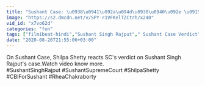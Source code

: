 ```yaml
---
title: "Sushant Case: \u0938\u0941\u092a\u094d\u0930\u0940\u092e \u0915\u094b\u0930\u094d\u091f \u0915\u0947 \u092b\u0948\u0938\u0932\u0947 \u0938\u0947 \u0916\u0941\u0936 Shilpa Shetty \u0928\u0947 \u0915\u0939\u0940 \u092f\u0947 \u092c\u093e\u0924 FilmiBeat"
image: "https://s2.dmcdn.net/v/SPY-r1VFKelTZCtrh/x240"
vid_id: "x7vo62d"
categories: "fun"
tags: ["filmibeat-hindi","Sushant Singh Rajput"," Sushant Case Verdict"]
date: "2020-08-26T21:55:06+03:00"
---
```

On Sushant Case, Shilpa Shetty reacts SC's verdict on Sushant Singh Rajput's case.Watch video know more.   <br>#SushantSinghRajput  #SushantSupremeCourt #ShilpaShetty #CBIForSushant #RheaChakraborty
